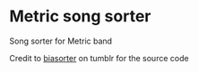 # Metric song sorter
Song sorter for Metric band

Credit to [biasorter](https://biasorter.tumblr.com/) on tumblr for the source code
